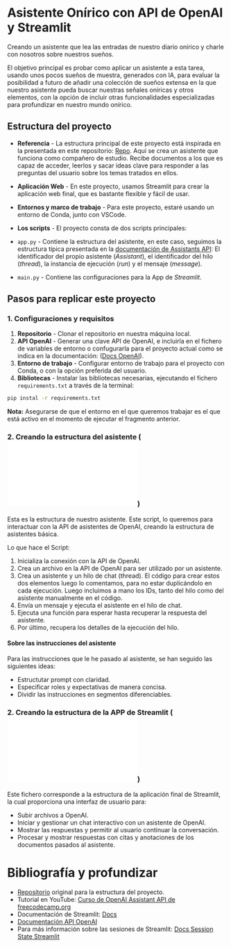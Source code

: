 # Asistente Onírico con API de OpenAI y Streamlit

Creando un asistente que lea las entradas de nuestro diario onírico y charle con nosotros sobre nuestros sueños.

El objetivo principal es probar como aplicar un asistente a esta tarea, usando unos pocos sueños de muestra, generados con IA, para evaluar la posibilidad a futuro de añadir una colección de sueños extensa en la que nuestro asistente pueda buscar nuestras señales oníricas y otros elementos, con la opción de incluir otras funcionalidades especializadas para profundizar en nuestro mundo onírico.

## Estructura del proyecto

- **Referencia** - La estructura principal de este proyecto está inspirada en la presentada en este repositorio: [Repo](https://github.com/pdichone/vincibits-study-buddy-knwoledge-retrieval). Aquí se crea un asistente que funciona como compañero de estudio. Recibe documentos a los que es capaz de acceder, leerlos y sacar ideas clave para responder a las preguntas del usuario sobre los temas tratados en ellos.

- **Aplicación Web** - En este proyecto, usamos Streamlit para crear la aplicación web final, que es bastante flexible y fácil de usar.

- **Entornos y marco de trabajo** - Para este proyecto, estaré usando un entorno de Conda, junto con VSCode.

- **Los scripts** - El proyecto consta de dos scripts principales:

- `app.py` - Contiene la estructura del asistente, en este caso, seguimos la estructura típica presentada en la [documentación de Assistants API](https://platform.openai.com/docs/assistants/overview?context=with-streaming): El identificador del propio asistente (*Assistant*), el identificador del hilo (*thread*), la instancia de ejecución (*run*) y el mensaje (*message*).
- `main.py` - Contiene las configuraciones para la App de *Streamlit*.

## Pasos para replicar este proyecto

### 1. Configuraciones y requisitos

1. **Repositorio** - Clonar el repositorio en nuestra máquina local.
2. **API OpenAI** - Generar una clave API de OpenAI, e incluirla en el fichero de variables de entorno o confugurarla para el proyecto actual como se indica en la documentación: ([Docs OpenAI](https://platform.openai.com/docs/quickstart?context=python)).
3. **Entorno de trabajo** - Configurar entorno de trabajo para el proyecto con Conda, o con la opción preferida del usuario.
4. **Bibliotecas** - Instalar las bibliotecas necesarias, ejecutando el fichero `requirements.txt` a través de la terminal:

```bash
pip instal -r requirements.txt
```

**Nota:** Asegurarse de que el entorno en el que queremos trabajar es el que está activo en el momento de ejecutar el fragmento anterior.

### 2. Creando la estructura del asistente (![app.py](app.py))

Esta es la estructura de nuestro asistente. Este script, lo queremos para interactuar con la API de asistentes de OpenAI, creando la estructura de asistentes básica.

Lo que hace el Script:

1. Inicializa la conexión con la API de OpenAI.
2. Crea un archivo en la API de OpenAI para ser utilizado por un asistente.
3. Crea un asistente y un hilo de chat (thread). El código para crear estos dos elementos luego lo comentamos, para no estar duplicándolo en cada ejecución. Luego incluimos a mano los IDs, tanto del hilo como del asistente manualmente en el código.
4. Envía un mensaje y ejecuta el asistente en el hilo de chat.
5. Ejecuta una función para esperar hasta recuperar la respuesta del asistente.
6. Por último, recupera los detalles de la ejecución del hilo.

#### Sobre las instrucciones del asistente

Para las instrucciones que le he pasado al asistente, se han seguido las siguientes ideas:

- Estructutar prompt con claridad.
- Especificar roles y expectativas de manera concisa.
- Dividir las instrucciones en segmentos diferenciables.

### 2. Creando la estructura de la APP de Streamlit (![main.py](main.py))

Este fichero corresponde a la estructura de la aplicación final de Streamlit, la cual proporciona una interfaz de usuario para:

- Subir archivos a OpenAI.
- Iniciar y gestionar un chat interactivo con un asistente de OpenAI.
- Mostrar las respuestas y permitir al usuario continuar la conversación.
- Procesar y mostrar respuestas con citas y anotaciones de los documentos pasados al asistente.

# Bibliografía y profundizar

- [Repositorio](https://github.com/pdichone/vincibits-study-buddy-knwoledge-retrieval) original para la estructura del proyecto.
- Tutorial en YouTube: [Curso de OpenAI Assistant API de freecodecamp.org](https://www.youtube.com/watch?v=qHPonmSX4Ms&ab_channel=freeCodeCamp.org)
- Documentación de Streamlit: [Docs](https://docs.streamlit.io/)
- [Documentación API OpenAI](https://platform.openai.com/docs/api-reference)
- Para más información sobre las sesiones de Streamlit: [Docs Session State Streamlit](https://docs.streamlit.io/library/api-reference/session-state)
